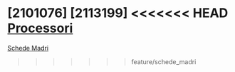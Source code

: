 [2101076]
[2113199]
<<<<<<< HEAD
[Processori](processori.md)
=======
[Schede Madri](schede_madri.md)
>>>>>>> feature/schede_madri

